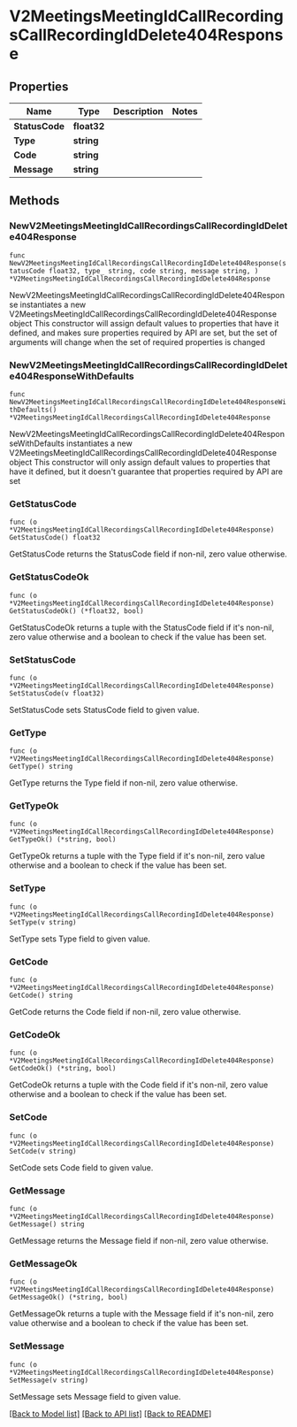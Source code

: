 # V2MeetingsMeetingIdCallRecordingsCallRecordingIdDelete404Response

## Properties

Name | Type | Description | Notes
------------ | ------------- | ------------- | -------------
**StatusCode** | **float32** |  | 
**Type** | **string** |  | 
**Code** | **string** |  | 
**Message** | **string** |  | 

## Methods

### NewV2MeetingsMeetingIdCallRecordingsCallRecordingIdDelete404Response

`func NewV2MeetingsMeetingIdCallRecordingsCallRecordingIdDelete404Response(statusCode float32, type_ string, code string, message string, ) *V2MeetingsMeetingIdCallRecordingsCallRecordingIdDelete404Response`

NewV2MeetingsMeetingIdCallRecordingsCallRecordingIdDelete404Response instantiates a new V2MeetingsMeetingIdCallRecordingsCallRecordingIdDelete404Response object
This constructor will assign default values to properties that have it defined,
and makes sure properties required by API are set, but the set of arguments
will change when the set of required properties is changed

### NewV2MeetingsMeetingIdCallRecordingsCallRecordingIdDelete404ResponseWithDefaults

`func NewV2MeetingsMeetingIdCallRecordingsCallRecordingIdDelete404ResponseWithDefaults() *V2MeetingsMeetingIdCallRecordingsCallRecordingIdDelete404Response`

NewV2MeetingsMeetingIdCallRecordingsCallRecordingIdDelete404ResponseWithDefaults instantiates a new V2MeetingsMeetingIdCallRecordingsCallRecordingIdDelete404Response object
This constructor will only assign default values to properties that have it defined,
but it doesn't guarantee that properties required by API are set

### GetStatusCode

`func (o *V2MeetingsMeetingIdCallRecordingsCallRecordingIdDelete404Response) GetStatusCode() float32`

GetStatusCode returns the StatusCode field if non-nil, zero value otherwise.

### GetStatusCodeOk

`func (o *V2MeetingsMeetingIdCallRecordingsCallRecordingIdDelete404Response) GetStatusCodeOk() (*float32, bool)`

GetStatusCodeOk returns a tuple with the StatusCode field if it's non-nil, zero value otherwise
and a boolean to check if the value has been set.

### SetStatusCode

`func (o *V2MeetingsMeetingIdCallRecordingsCallRecordingIdDelete404Response) SetStatusCode(v float32)`

SetStatusCode sets StatusCode field to given value.


### GetType

`func (o *V2MeetingsMeetingIdCallRecordingsCallRecordingIdDelete404Response) GetType() string`

GetType returns the Type field if non-nil, zero value otherwise.

### GetTypeOk

`func (o *V2MeetingsMeetingIdCallRecordingsCallRecordingIdDelete404Response) GetTypeOk() (*string, bool)`

GetTypeOk returns a tuple with the Type field if it's non-nil, zero value otherwise
and a boolean to check if the value has been set.

### SetType

`func (o *V2MeetingsMeetingIdCallRecordingsCallRecordingIdDelete404Response) SetType(v string)`

SetType sets Type field to given value.


### GetCode

`func (o *V2MeetingsMeetingIdCallRecordingsCallRecordingIdDelete404Response) GetCode() string`

GetCode returns the Code field if non-nil, zero value otherwise.

### GetCodeOk

`func (o *V2MeetingsMeetingIdCallRecordingsCallRecordingIdDelete404Response) GetCodeOk() (*string, bool)`

GetCodeOk returns a tuple with the Code field if it's non-nil, zero value otherwise
and a boolean to check if the value has been set.

### SetCode

`func (o *V2MeetingsMeetingIdCallRecordingsCallRecordingIdDelete404Response) SetCode(v string)`

SetCode sets Code field to given value.


### GetMessage

`func (o *V2MeetingsMeetingIdCallRecordingsCallRecordingIdDelete404Response) GetMessage() string`

GetMessage returns the Message field if non-nil, zero value otherwise.

### GetMessageOk

`func (o *V2MeetingsMeetingIdCallRecordingsCallRecordingIdDelete404Response) GetMessageOk() (*string, bool)`

GetMessageOk returns a tuple with the Message field if it's non-nil, zero value otherwise
and a boolean to check if the value has been set.

### SetMessage

`func (o *V2MeetingsMeetingIdCallRecordingsCallRecordingIdDelete404Response) SetMessage(v string)`

SetMessage sets Message field to given value.



[[Back to Model list]](../README.md#documentation-for-models) [[Back to API list]](../README.md#documentation-for-api-endpoints) [[Back to README]](../README.md)


